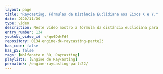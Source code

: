 ```yaml
---
layout: page
title: "Raycasting. Fórmulas da Distância Euclidiana nos Eixos X e Y."
date: 2020/11/30
type: video
description: Neste vídeo mostro a fórmula da distância euclidiana para os raios que batem nas faces verticais dos quadrados do mapa. No final mostro as duas fórmulas para a distância euclidiana, pro X e pro Y.
entry_number: 134
youtube_video_id: q4qu6DdcFd4
repository: 0134-engine-de-raycasting-parte22
has_code: false
has_p5: false
tags: [Wolfenstein 3D, Raycasting]
playlists: [Engine de Raycasting]
permalink: /engine-raycasting-parte22/
---
```

